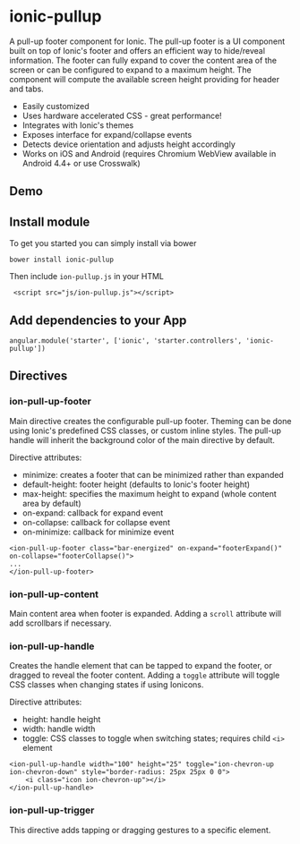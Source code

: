 # ionic-pullup

A pull-up footer component for Ionic. The pull-up footer is a UI component built on top of Ionic's footer and offers an efficient way to hide/reveal information.
The footer can fully expand to cover the content area of the screen or can be configured to expand to a maximum height. The component will compute the available screen height
providing for header and tabs.

- Easily customized
- Uses hardware accelerated CSS - great performance!
- Integrates with Ionic's themes
- Exposes interface for expand/collapse events
- Detects device orientation and adjusts height accordingly
- Works on iOS and Android (requires Chromium WebView available in Android 4.4+ or use Crosswalk)

## Demo

## Install module

To get you started you can simply install via bower

```bower install ionic-pullup```

Then include ```ion-pullup.js``` in your HTML

````
 <script src="js/ion-pullup.js"></script>
````

## Add dependencies to your App
````
angular.module('starter', ['ionic', 'starter.controllers', 'ionic-pullup'])
````

## Directives

### ion-pull-up-footer
Main directive creates the configurable pull-up footer. Theming can be done using Ionic's predefined CSS classes, or custom
inline styles. The pull-up handle will inherit the background color of the main directive by default.

Directive attributes:
- minimize: creates a footer that can be minimized rather than expanded
- default-height: footer height (defaults to Ionic's footer height)
- max-height: specifies the maximum height to expand (whole content area by default)
- on-expand: callback for expand event
- on-collapse: callback for collapse event
- on-minimize: callback for minimize event

````
<ion-pull-up-footer class="bar-energized" on-expand="footerExpand()" on-collapse="footerCollapse()">
...
</ion-pull-up-footer>
````

### ion-pull-up-content
Main content area when footer is expanded. Adding a ```scroll``` attribute will add scrollbars if necessary.

### ion-pull-up-handle
Creates the handle element that can be tapped to expand the footer, or dragged to reveal the footer content. Adding a
```toggle``` attribute will toggle CSS classes when changing states if using Ionicons.

Directive attributes:
- height: handle height
- width: handle width
- toggle: CSS classes to toggle when switching states; requires child ```<i>``` element

````
<ion-pull-up-handle width="100" height="25" toggle="ion-chevron-up ion-chevron-down" style="border-radius: 25px 25px 0 0">
    <i class="icon ion-chevron-up"></i>
</ion-pull-up-handle>
````

### ion-pull-up-trigger
This directive adds tapping or dragging gestures to a specific element.